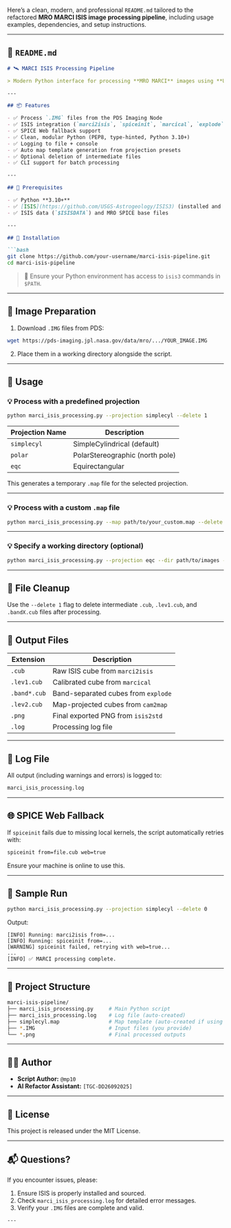 Here’s a clean, modern, and professional `README.md` tailored to the refactored **MRO MARCI ISIS image processing pipeline**, including usage examples, dependencies, and setup instructions.

---

## 📄 `README.md`

````markdown
# 🛰️ MARCI ISIS Processing Pipeline

> Modern Python interface for processing **MRO MARCI** images using **USGS ISIS** software.

---

## 📦 Features

- ✅ Process `.IMG` files from the PDS Imaging Node
- ✅ ISIS integration (`marci2isis`, `spiceinit`, `marcical`, `explode`, `cam2map`, `isis2std`)
- ✅ SPICE Web fallback support
- ✅ Clean, modular Python (PEP8, type-hinted, Python 3.10+)
- ✅ Logging to file + console
- ✅ Auto map template generation from projection presets
- ✅ Optional deletion of intermediate files
- ✅ CLI support for batch processing

---

## 🚀 Prerequisites

- ✅ Python **3.10+**
- ✅ [ISIS](https://github.com/USGS-Astrogeology/ISIS3) (installed and sourced)
- ✅ ISIS data (`$ISISDATA`) and MRO SPICE base files

---

## 📁 Installation

```bash
git clone https://github.com/your-username/marci-isis-pipeline.git
cd marci-isis-pipeline
````

> 🔁 Ensure your Python environment has access to `isis3` commands in `$PATH`.

---

## 📸 Image Preparation

1. Download `.IMG` files from PDS:

```bash
wget https://pds-imaging.jpl.nasa.gov/data/mro/.../YOUR_IMAGE.IMG
```

2. Place them in a working directory alongside the script.

---

## 🔧 Usage

### 💡 Process with a predefined projection

```bash
python marci_isis_processing.py --projection simplecyl --delete 1
```

| Projection Name | Description                     |
| --------------- | ------------------------------- |
| `simplecyl`     | SimpleCylindrical (default)     |
| `polar`         | PolarStereographic (north pole) |
| `eqc`           | Equirectangular                 |

This generates a temporary `.map` file for the selected projection.

---

### 💡 Process with a custom `.map` file

```bash
python marci_isis_processing.py --map path/to/your_custom.map --delete 0
```

---

### 💡 Specify a working directory (optional)

```bash
python marci_isis_processing.py --projection eqc --dir path/to/images --delete 1
```

---

## 🧹 File Cleanup

Use the `--delete 1` flag to delete intermediate `.cub`, `.lev1.cub`, and `.bandX.cub` files after processing.

---

## 📂 Output Files

| Extension    | Description                         |
| ------------ | ----------------------------------- |
| `.cub`       | Raw ISIS cube from `marci2isis`     |
| `.lev1.cub`  | Calibrated cube from `marcical`     |
| `.band*.cub` | Band-separated cubes from `explode` |
| `.lev2.cub`  | Map-projected cubes from `cam2map`  |
| `.png`       | Final exported PNG from `isis2std`  |
| `.log`       | Processing log file                 |

---

## 📒 Log File

All output (including warnings and errors) is logged to:

```bash
marci_isis_processing.log
```

---

## 🌐 SPICE Web Fallback

If `spiceinit` fails due to missing local kernels, the script automatically retries with:

```bash
spiceinit from=file.cub web=true
```

Ensure your machine is online to use this.

---

## 🧪 Sample Run

```bash
python marci_isis_processing.py --projection simplecyl --delete 0
```

Output:

```
[INFO] Running: marci2isis from=...
[INFO] Running: spiceinit from=...
[WARNING] spiceinit failed, retrying with web=true...
...
[INFO] ✅ MARCI processing complete.
```

---

## 📁 Project Structure

```bash
marci-isis-pipeline/
├── marci_isis_processing.py     # Main Python script
├── marci_isis_processing.log    # Log file (auto-created)
├── simplecyl.map                # Map template (auto-created if using --projection)
├── *.IMG                        # Input files (you provide)
└── *.png                        # Final processed outputs
```

---

## 👨‍💻 Author

* **Script Author:** `@mp10`
* **AI Refactor Assistant:** `[TGC-DD26092025]`

---

## 📜 License

This project is released under the MIT License.

---

## 📬 Questions?

If you encounter issues, please:

1. Ensure ISIS is properly installed and sourced.
2. Check `marci_isis_processing.log` for detailed error messages.
3. Verify your `.IMG` files are complete and valid.
```
---